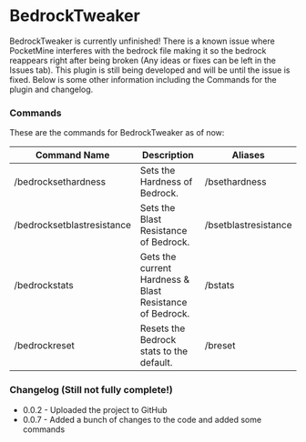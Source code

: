 # BedrockTweaker
BedrockTweaker is currently unfinished! There is a known issue where PocketMine interferes with the bedrock file making it so the bedrock reappears right after being broken (Any ideas or fixes can be left in the Issues tab). This plugin is still being developed and will be until the issue is fixed. Below is some other information including the Commands for the plugin and changelog.

### Commands
These are the commands for BedrockTweaker as of now:

|Command Name              |Description                                             |Aliases             |
|--------------------------|--------------------------------------------------------|--------------------|
|/bedrocksethardness       |Sets the Hardness of Bedrock.                           |/bsethardness       |
|/bedrocksetblastresistance|Sets the Blast Resistance of Bedrock.                   |/bsetblastresistance|
|/bedrockstats             |Gets the current Hardness & Blast Resistance of Bedrock.|/bstats             |
|/bedrockreset             |Resets the Bedrock stats to the default.                |/breset             |

### Changelog (Still not fully complete!)
- 0.0.2 - Uploaded the project to GitHub
- 0.0.7 - Added a bunch of changes to the code and added some commands
